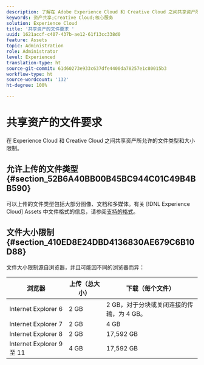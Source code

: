 ```yaml
---
description: 了解在 Adobe Experience Cloud 和 Creative Cloud 之间共享资产所允许的文件类型和大小限制。
keywords: 资产共享;Creative Cloud;核心服务
solution: Experience Cloud
title: '共享资产的文件要求 '
uuid: 1621accf-c407-437b-ae12-61f13cc338d0
feature: Assets
topic: Administration
role: Administrator
level: Experienced
translation-type: ht
source-git-commit: 61d60273e933c637dfe4400da78257e1c80015b3
workflow-type: ht
source-wordcount: '132'
ht-degree: 100%

---
```



# 共享资产的文件要求

在 Experience Cloud 和 Creative Cloud 之间共享资产所允许的文件类型和大小限制。

## 允许上传的文件类型 {#section_52B6A40BB00B45BC944C01C49B4BB590}

可以上传的文件类型包括大部分图像、文档和多媒体。有关 [!DNL Experience Cloud] Assets 中文件格式的信息，请参阅[支持的格式](https://helpx.adobe.com/cn/experience-manager/brand-portal/using/brand-portal-supported-formats.html)。

## 文件大小限制 {#section_410ED8E24DBD4136830AE679C6B10D88}

文件大小限制源自浏览器，并且可能因不同的浏览器而异：

| 浏览器 | 上传（总大小） | 下载（每个文件） |
|--- |--- |--- |
| Internet Explorer 6 | 2 GB | 2 GB，对于分块或关闭连接的传输，为 4 GB。 |
| Internet Explorer 7 | 2 GB | 4 GB |
| Internet Explorer 8 | 2 GB | 17,592 GB |
| Internet Explorer 9 至 11 | 4 GB | 17,592 GB |
